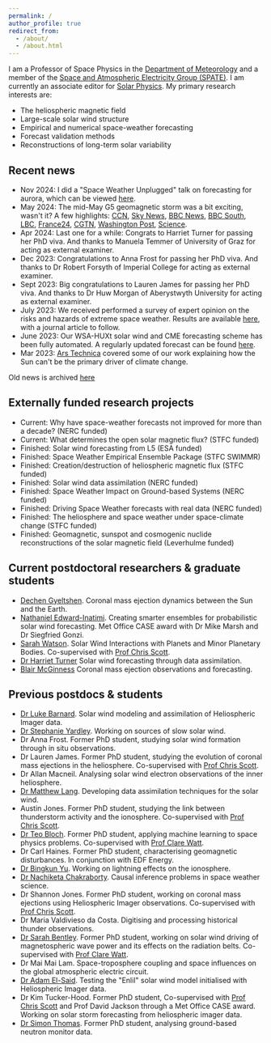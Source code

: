 ```yaml
---
permalink: /
author_profile: true
redirect_from: 
  - /about/
  - /about.html
---
```

I am a Professor of Space Physics in the [Department of Meteorology](https://research.reading.ac.uk/meteorology/ "Department of Meteorology") and a member of the [Space and Atmospheric Electricity Group (SPATE)](https://research.reading.ac.uk/met-spate/). I am currently an associate editor for [Solar Physics](https://link.springer.com/journal/11207).
My primary research interests are:

 * The heliospheric magnetic field
 * Large-scale solar wind  structure
 * Empirical and numerical space-weather forecasting 
 * Forecast validation methods
 * Reconstructions of long-term solar variability 
 
## Recent news

* Nov 2024: I did a "Space Weather Unplugged" talk on forecasting for aurora, which can be viewed [here](https://www.youtube.com/watch?v=8YAFMgLAsJw). 
* May 2024: The mid-May G5 geomagnetic storm was a bit exciting, wasn't it? A few highlights: [CCN](https://twitter.com/kimbrunhuber/status/1789233802931257640), [Sky News](https://news.sky.com/story/northern-lights-visible-across-large-swathes-of-england-and-wales-as-severe-solar-storm-hits-13132757#:~:text=The%20impressive%20Aurora%20Borealis%2C%20usually,and%2C%20unusually%2C%20southern%20England.), [BBC News](https://mms.tveyes.com/Transcript.asp?StationID=800&DateTime=5%2F11%2F2024+10%3A38%3A50+AM&u=286111&e=true&t=False&aln=), [BBC South](https://mms.tveyes.com/Transcript.asp?StationID=6225&DateTime=5%2F11%2F2024+5%3A29%3A51+PM&u=286111&e=true&t=False&aln=), [LBC](https://mms.tveyes.com/Transcript.asp?StationID=11505&DateTime=5%2F10%2F2024+7%3A45%3A55+PM&u=286111&e=true&t=False&aln=), [France24](https://www.france24.com/en/live-news/20240510-solar-storm-could-bring-auroras-power-and-telecoms-disruptions), [CGTN](https://www.youtube.com/watch?v=lVZwjR9pdGk), [Washington Post](https://www.washingtonpost.com/weather/2024/05/14/northern-lights-aurora-next-extreme/), [Science](https://www.science.org/content/article/extreme-solar-storm-generated-auroras-and-surprise).
* Apr 2024: Last one for a while: Congrats to Harriet Turner for passing her PhD viva. And thanks to Manuela Temmer of University of Graz for acting as external examiner.
* Dec 2023: Congratulations to Anna Frost for passing her PhD viva. And thanks to Dr Robert Forsyth of Imperial College for acting as external examiner.
* Sept 2023: Big congratulations to Lauren James for passing her PhD viva. And thanks to Dr Huw Morgan of Aberystwyth University for acting as external examiner.
* July 2023: We received performed a survey of expert opinion on the risks and hazards of extreme space weather. Results are available [here](https://www.apollosurveys.org/space-weather/), with a journal article to follow.
* June 2023: Our WSA-HUXt solar wind and CME forecasting scheme has been fully automated. A regularly updated forecast can be found [here](https://research.reading.ac.uk/met-spate/huxt-forecast/).
* Mar 2023: [Ars Technica](https://arstechnica.com/science/2023/03/all-the-ways-the-most-common-bit-of-climate-misinformation-is-wrong/) covered some of our work explaining how the Sun can't be the primary driver of climate change.

Old news is archived [here](/_pages/oldnews.html)

## Externally funded research projects

* Current: Why have space-weather forecasts not improved for more than a decade? (NERC funded)
* Current: What determines the open solar magnetic flux? (STFC funded)
* Finished: Solar wind forecasting from L5 (ESA funded)
* Finished: Space Weather Empirical Ensemble Package (STFC SWIMMR)
* Finished: Creation/destruction of heliospheric magnetic flux (STFC funded)
* Finished: Solar wind data assimilation (NERC funded)
* Finished: Space Weather Impact on Ground-based Systems (NERC funded)
* Finished: Driving Space Weather forecasts with real data (NERC funded)
* Finished: The heliosphere and space weather under space-climate change (STFC funded)
* Finished: Geomagnetic, sunspot and cosmogenic nuclide reconstructions of the solar magnetic field (Leverhulme funded)

## Current postdoctoral researchers & graduate students

* [Dechen Gyeltshen](https://research.reading.ac.uk/meteorology/people/dechen-gyeltshen/). Coronal mass ejection dynamics between the Sun and the Earth.
* [Nathaniel Edward-Inatimi](https://research.reading.ac.uk/meteorology/people/nathaniel-edward-inatimi/). Creating smarter ensembles for probabilistic solar wind forecasting. Met Office CASE award with Dr Mike Marsh and Dr Siegfried Gonzi.
* [Sarah Watson](https://research.reading.ac.uk/meteorology/people/sarah-watson/). Solar Wind Interactions with Planets and Minor Planetary Bodies. Co-supervised with [Prof Chris Scott](https://research.reading.ac.uk/meteorology/people/christopher-scott-formerly-davis/).
* [Dr Harriet Turner](https://research.reading.ac.uk/meteorology/people/harriet-turner/) Solar wind forecasting through data assimilation.
* [Blair McGinness](https://research.reading.ac.uk/meteorology/people/blair-mcginness/) Coronal mass ejection observations and forecasting.

## Previous postdocs & students

* [Dr Luke Barnard](http://www.met.reading.ac.uk/~yq904481/home/). Solar wind modeling and assimilation of Heliospheric Imager data.
* [Dr Stephanie Yardley](https://stephyardley.com/). Working on sources of slow solar wind.
* Dr Anna Frost. Former PhD student, studying solar wind formation through in situ observations. 
* Dr Lauren James. Former PhD student, studying the evolution of coronal mass ejections in the heliosphere. Co-supervised with [Prof Chris Scott](https://research.reading.ac.uk/meteorology/people/christopher-scott-formerly-davis/).
* Dr Allan Macneil. Analysing solar wind electron observations of the inner heliosphere.
* [Dr Matthew Lang](https://scholar.google.co.uk/citations?user=rG9RdRoAAAAJ&hl=en). Developing data assimilation techniques for the solar wind.
* Austin Jones. Former PhD student, studying the link between thunderstorm activity and the ionosphere. Co-supervised with [Prof Chris Scott](https://research.reading.ac.uk/meteorology/people/christopher-scott-formerly-davis/).
* [Dr Teo Bloch](https://www.linkedin.com/in/t%C3%A9o-bloch-891362149). Former PhD student, applying machine learning to space physics problems. Co-supervised with [Prof Clare Watt](https://www.northumbria.ac.uk/about-us/our-staff/w/clare-watt/).
* Dr Carl Haines. Former PhD student, characterising geomagnetic disturbances. In conjunction with EDF Energy.
* [Dr Bingkun Yu](https://scholar.google.com.sg/citations?user=gbsKteQAAAAJ&hl=zh-CN). Working on lightning effects on the ionosphere.
* [Dr Nachiketa Chakraborty](https://www.reading.ac.uk/computer-science/staff/dr-nachiketa-chakraborty). Causal inference problems in space weather science.
* Dr Shannon Jones. Former PhD student, working on coronal mass ejections using Heliospheric Imager observations. Co-supervised with [Prof Chris Scott](https://research.reading.ac.uk/meteorology/people/christopher-scott-formerly-davis/).
* Dr Maria Valdivieso da Costa. Digitising and processing historical thunder observations.
* [Dr Sarah Bentley](https://www.northumbria.ac.uk/about-us/our-staff/b/sarah-bentley/). Former PhD student, working on solar wind driving of magnetospheric wave power and its effects on the radiation belts. Co-supervised with [Prof Clare Watt](https://www.northumbria.ac.uk/about-us/our-staff/w/clare-watt/).
* Dr Mai Mai Lam. Space-troposphere coupling and space influences on the global atmospheric electric circuit.
* [Dr Adam El-Said](https://scholar.google.com/citations?user=SiHYU20AAAAJ&hl=en).  Testing the "Enlil" solar wind model initialised with Heliospheric Imager data.
* Dr Kim Tucker-Hood. Former PhD student, Co-supervised with [Prof Chris Scott](https://research.reading.ac.uk/meteorology/people/christopher-scott-formerly-davis/) and Prof David Jackson through a Met Office CASE award. Working on solar storm forecasting from heliospheric imager data.
* [Dr Simon Thomas](https://scholar.google.co.uk/citations?user=BMKKYicAAAAJ&hl=en). Former PhD student, analysing ground-based neutron monitor data.


